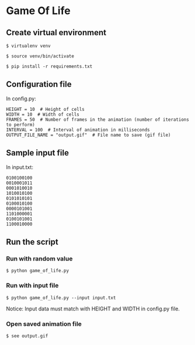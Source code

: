 # Game Of Life
## Create virtual environment
```
$ virtualenv venv
```
```
$ source venv/bin/activate
```
```
$ pip install -r requirements.txt
```
## Configuration file
In config.py:
```
HEIGHT = 10  # Height of cells
WIDTH = 10  # Width of cells
FRAMES = 50  # Number of frames in the animation (number of iterations to perform)
INTERVAL = 100  # Interval of animation in milliseconds
OUTPUT_FILE_NAME = "output.gif"  # File name to save (gif file)
```
## Sample input file
In input.txt:
```
0100100100
0010001011
0001010010
1010010100
0101010101
0100010100
0000101001
1101000001
0100101001
1100010000
```
## Run the script
### Run with random value
```
$ python game_of_life.py
```
### Run with input file
```
$ python game_of_life.py --input input.txt
```
Notice: Input data must match with HEIGHT and WIDTH in config.py file.
### Open saved animation file
```
$ see output.gif
```